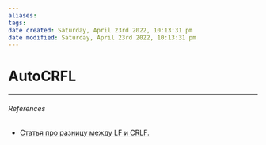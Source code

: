 ```yaml
---
aliases: 
tags: 
date created: Saturday, April 23rd 2022, 10:13:31 pm
date modified: Saturday, April 23rd 2022, 10:13:31 pm
---
```


# AutoCRFL

---

###### References

- [Статья про разницу между LF и CRLF.](https://htmlacademy.ru/blog/389-konec-stroki "https://htmlacademy.ru/blog/389-konec-stroki")